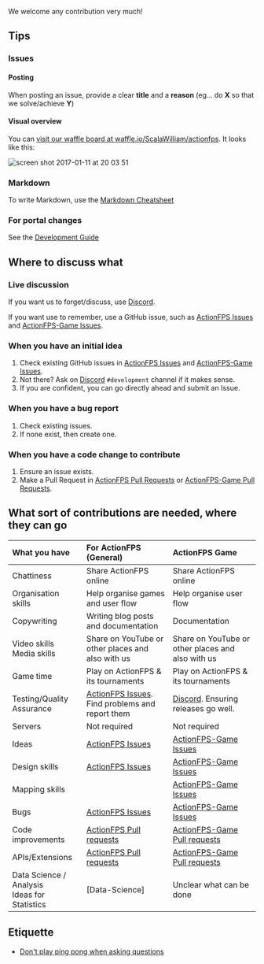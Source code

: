 We welcome any contribution very much!


## Tips

### Issues

#### Posting
When posting an issue, provide a clear **title** and a **reason** (eg... do **X** so that we solve/achieve **Y**)

#### Visual overview

You can [visit our waffle board at waffle.io/ScalaWilliam/actionfps](https://waffle.io/ScalaWilliam/actionfps). It looks like this:

![screen shot 2017-01-11 at 20 03 51](https://cloud.githubusercontent.com/assets/2464813/21847871/2f31e204-d839-11e6-9aed-64aa62281442.png)

### Markdown
To write Markdown, use the [Markdown Cheatsheet](https://github.com/adam-p/markdown-here/wiki/Markdown-Here-Cheatsheet)
### For portal changes
See the [Development Guide](https://github.com/ScalaWilliam/ActionFPS/wiki/Development-Guide)

## Where to discuss what

### Live discussion

If you want us to forget/discuss, use [Discord](https://discord.gg/YB35KE3).

If you want use to remember, use a GitHub issue, such as [ActionFPS Issues](https://github.com/scalawilliam/actionfps/issues) and  [ActionFPS-Game Issues](https://github.com/lucasgautheron/actionfps-game/issues).

### When you have an initial idea

1. Check existing GitHub issues in [ActionFPS Issues](https://github.com/scalawilliam/actionfps/issues) and  [ActionFPS-Game Issues](https://github.com/lucasgautheron/actionfps-game/issues).
2. Not there? Ask on [Discord](https://discord.gg/YB35KE3) `#development` channel if it makes sense.
3. If you are confident, you can go directly ahead and submit an Issue.

### When you have a bug report

1. Check existing issues.
2. If none exist, then create one.

### When you have a code change to contribute

1. Ensure an issue exists.
2. Make a Pull Request in [ActionFPS Pull Requests](https://github.com/scalawilliam/actionfps/pulls) or  [ActionFPS-Game Pull Requests](https://github.com/lucasgautheron/actionfps-game/pulls).

## What sort of contributions are needed, where they can go
| What you have       | For ActionFPS (General)           | ActionFPS Game  |
|:-------------|:-------------|:-----|
| Chattiness | Share ActionFPS online | Share ActionFPS online |
| Organisation skills | Help organise games and user flow | Help organise user flow |
| Copywriting | Writing blog posts and documentation | Documentation |
| Video skills<br>Media skills | Share on YouTube or other places and also with us | Share on YouTube or other places and also with us |
| Game time | Play on ActionFPS & its tournaments | Play on ActionFPS & its tournaments |
| Testing/Quality Assurance | [ActionFPS Issues](https://github.com/scalawilliam/actionfps/issues). Find problems and report them | [Discord](https://discord.gg/YB35KE3). Ensuring releases go well. |
| Servers | Not required | Not required |
| Ideas      | [ActionFPS Issues](https://github.com/scalawilliam/actionfps/issues) | [ActionFPS-Game Issues](https://github.com/lucasgautheron/actionfps-game/issues) |
| Design skills      | [ActionFPS Issues](https://github.com/scalawilliam/actionfps/issues) | [ActionFPS-Game Issues](https://github.com/lucasgautheron/actionfps-game/issues) |
| Mapping skills      |  | [ActionFPS-Game Issues](https://github.com/lucasgautheron/actionfps-game/issues) |
| Bugs      | [ActionFPS Issues](https://github.com/scalawilliam/actionfps/issues) | [ActionFPS-Game Issues](https://github.com/lucasgautheron/actionfps-game/issues) |
| Code improvements      | [ActionFPS Pull requests](https://github.com/scalawilliam/actionfps/pulls) | [ActionFPS-Game Pull requests](https://github.com/lucasgautheron/actionfps-game/pulls) |
| APIs/Extensions | [ActionFPS Pull requests](https://github.com/scalawilliam/actionfps/pulls) | [ActionFPS-Game Pull requests](https://github.com/lucasgautheron/actionfps-game/pulls) |
| Data Science / Analysis<br>Ideas for Statistics | [Data-Science] | Unclear what can be done |

## Etiquette

* [Don't play ping pong when asking questions](http://woop.us/2108)